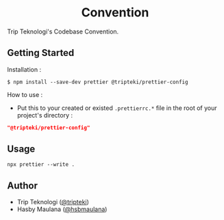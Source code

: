<h1 align="center">Convention</h1>

Trip Teknologi's Codebase Convention.

Getting Started
---

Installation :

```
$ npm install --save-dev prettier @tripteki/prettier-config
```

How to use :

- Put this to your created or existed `.prettierrc.*` file in the root of your project's directory :

```json
"@tripteki/prettier-config"
```

Usage
---

`npx prettier --write .`

Author
---

- Trip Teknologi ([@tripteki](https://linkedin.com/company/tripteki))
- Hasby Maulana ([@hsbmaulana](https://linkedin.com/in/hsbmaulana))
